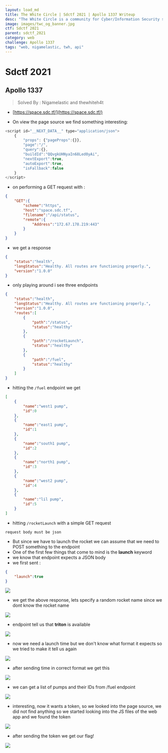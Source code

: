 ```yaml
---
layout: load_md
title: The White Circle | Sdctf 2021 | Apollo 1337 Writeup
desc: "The White Circle is a community for Cyber/Information Security students, enthusiasts and professionals. You can discuss anything related to Security, share your knowledge with others, get help when you need it and proceed further in your journey with amazing people from all over the world."
image: images/twc_og_banner.jpg
ctf: Sdctf 2021
parent: sdctf_2021
category: web
challenge: Apollo 1337
tags: "web, nigamelastic, twh, api"
---
```


<h1 class="heading card-title white-text">Sdctf 2021</h1>

## Apollo 1337
> Solved By : Nigamelastic and thewhiteh4t

* [https://space.sdc.tf/](https://space.sdc.tf/)

* On view the page source we find something interesting:

```javascript
<script id="__NEXT_DATA__" type="application/json">
    {
        "props": {"pageProps":{}},
        "page":"/",
        "query":{},
        "buildId":"QQvgkUHNyaIn68Led0yAi",
        "nextExport":true,
        "autoExport":true,
        "isFallback":false
    }
</script>
```
* on performing a GET request with :

```json
{
    "GET":{
        "scheme":"https",
        "host":"space.sdc.tf",
        "filename":"/api/status",
        "remote":{
            "Address":"172.67.178.219:443"
        }
    }
}
```

* we get a response

```json
{
    "status":"health",
    "longStatus":"Healthy. All routes are functioning properly.",
    "version":"1.0.0"
}
```

* only playing around i see three endpoints

```json
{
    "status":"health",
    "longStatus":"Healthy. All routes are functioning properly.",
    "version":"1.0.0",
    "routes":[
        {
            "path":"/status",
            "status":"healthy"
        },
        {
            "path":"/rocketLaunch",
            "status":"healthy"
        },
        {
            "path":"/fuel",
            "status":"healthy"
        }
    ]
}
```

* hitting the `/fuel` endpoint we get

```json
[
    {
        "name":"west1 pump",
        "id":0
    },
    {
        "name":"east1 pump",
        "id":1
    },
    {
        "name":"south1 pump",
        "id":2
    },
    {
        "name":"north1 pump",
        "id":3
    },
    {
        "name":"west2 pump",
        "id":4
    },
    {
        "name":"lil pump",
        "id":5
    }
]
```

* hitting `/rocketLaunch` with a simple GET request 

```
request body must be json
```

* But since we have to launch the rocket we can assume that we need to POST something to the endpoint
* One of the first few things that come to mind is the **launch** keyword
* we know that endpoint expects a JSON body
* we first sent : 

```json
{
    "launch":true
}
```

![](https://i.imgur.com/qwYg1zB.png)

* we get the above response, lets specify a random rocket name since we dont know the rocket name

![](https://i.imgur.com/6ceVl3Q.png)

* endpoint tell us that **triton** is available

![](https://i.imgur.com/snndVhL.png)

* now we need a launch time but we don't know what format it expects so we tried to make it tell us again

![](https://i.imgur.com/Gp1UFin.png)

* after sending time in correct format we get this

![](https://i.imgur.com/P07DOMY.png)

* we can get a list of pumps and their IDs from /fuel endpoint

![](https://i.imgur.com/vbvshzO.png)

* interesting, now it wants a token, so we looked into the page source, we did not find anything so we started looking into the JS files of the web app and we found the token

![](https://i.imgur.com/0LSVj2V.png)

* after sending the token we get our flag!

![](https://i.imgur.com/rs1uck3.png)

